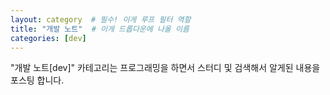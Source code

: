 ```yaml
---
layout: category  # 필수! 이게 루프 필터 역할
title: "개발 노트"  # 이게 드롭다운에 나올 이름
categories: [dev]
---
```


"개발 노트[dev]" 카테고리는 프로그래밍을 하면서 스터디 및 검색해서 알게된 내용을 포스팅 합니다.